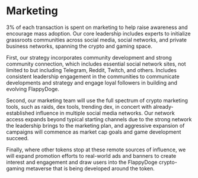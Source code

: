 # Marketing

3% of each transaction is spent on marketing to help raise awareness and encourage mass adoption.  Our core leadership includes experts to initialize grassroots communities across social media, social networks, and private business networks, spanning the crypto and gaming space.&#x20;

First, our strategy incorporates community development and strong community connection, which includes essential social network sites, not limited to but including Telegram, Reddit, Twitch, and others. Includes consistent leadership engagement in the communities to communicate developments and strategy and engage loyal followers in building and evolving FlappyDoge.&#x20;

Second, our marketing team will use the full spectrum of crypto marketing tools, such as raids, dex tools, trending dex, in concert with already-established influence in multiple social media networks.  Our network access expands beyond typical starting channels due to the strong network the leadership brings to the marketing plan, and aggressive expansion of campaigns will commence as market cap goals and game development succeed.

Finally, where other tokens stop at these remote sources of influence, we will expand promotion efforts to real-world ads and banners to create interest and engagement and draw users into the FlappyDoge crypto-gaming metaverse that is being developed around the token.

